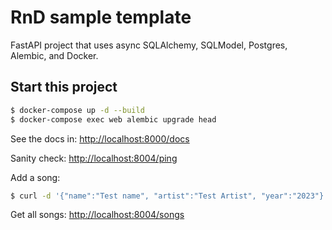 # RnD sample template

FastAPI project that uses async SQLAlchemy, SQLModel, Postgres, Alembic, and Docker.

## Start this project

```sh
$ docker-compose up -d --build
$ docker-compose exec web alembic upgrade head
```

See the docs in: [http://localhost:8000/docs](http://localhost:8000/docs)

Sanity check: [http://localhost:8004/ping](http://localhost:8004/ping)

Add a song:

```sh
$ curl -d '{"name":"Test name", "artist":"Test Artist", "year":"2023"}' -H "Content-Type: application/json" -X POST http://localhost:8004/songs
```

Get all songs: [http://localhost:8004/songs](http://localhost:8004/songs)

